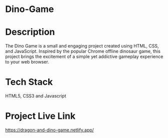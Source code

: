 # Dino-Game

# Description

The Dino Game is a small and engaging project created using HTML, CSS, and JavaScript. Inspired by the popular Chrome offline dinosaur game, this project brings the excitement of a simple yet addictive gameplay experience to your web browser.

# Tech Stack

HTML5, CSS3 and Javascript

# Project Live Link

https://dragon-and-dino-game.netlify.app/
